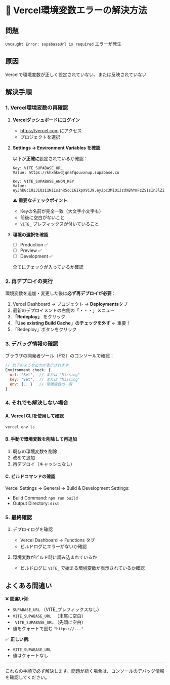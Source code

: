 # 🔧 Vercel環境変数エラーの解決方法

## 問題
`Uncaught Error: supabaseUrl is required` エラーが発生

## 原因
Vercelで環境変数が正しく設定されていない、または反映されていない

## 解決手順

### 1. Vercel環境変数の再確認

1. **Vercelダッシュボードにログイン**
   - https://vercel.com にアクセス
   - プロジェクトを選択

2. **Settings → Environment Variables を確認**

   以下が**正確に**設定されているか確認：

   ```
   Key: VITE_SUPABASE_URL
   Value: https://khxhkwdjqnafqouvxnup.supabase.co

   Key: VITE_SUPABASE_ANON_KEY
   Value: eyJhbGciOiJIUzI1NiIsInR5cCI6IkpXVCJ9.eyJpc3MiOiJzdXBhYmFzZSIsInJlZiI6ImtoeGhrd2RqcW5hZnFvdXZ4bnVwIiwicm9sZSI6ImFub24iLCJpYXQiOjE3NTkwMTcwMzAsImV4cCI6MjA3NDU5MzAzMH0.Wyo7YmF0afag4mqlu_ShVK0rDBxoSgqLSv2PCks5kIQ
   ```

   ⚠️ **重要なチェックポイント**:
   - Keyの名前が完全一致（大文字小文字も）
   - 前後に空白がないこと
   - `VITE_` プレフィックスが付いていること

3. **環境の選択を確認**
   - [ ] Production ✅
   - [ ] Preview ✅
   - [ ] Development ✅

   全てにチェックが入っているか確認

### 2. 再デプロイの実行

環境変数を追加・変更した後は**必ず再デプロイが必要**：

1. Vercel Dashboard → プロジェクト → **Deployments**タブ
2. 最新のデプロイメントの右側の「・・・」メニュー
3. **「Redeploy」** をクリック
4. **「Use existing Build Cache」のチェックを外す** ← 重要！
5. 「Redeploy」ボタンをクリック

### 3. デバッグ情報の確認

ブラウザの開発者ツール（F12）のコンソールで確認：

```javascript
// 以下のような出力が表示されます
Environment check: {
  url: "Set",  // または "Missing"
  key: "Set",  // または "Missing"
  env: {...}   // 環境変数の一覧
}
```

### 4. それでも解決しない場合

#### A. Vercel CLIを使用して確認
```bash
vercel env ls
```

#### B. 手動で環境変数を削除して再追加
1. 既存の環境変数を削除
2. 改めて追加
3. 再デプロイ（キャッシュなし）

#### C. ビルドコマンドの確認
Vercel Settings → General → Build & Development Settings:
- Build Command: `npm run build`
- Output Directory: `dist`

### 5. 最終確認

1. デプロイログを確認
   - Vercel Dashboard → Functions タブ
   - ビルドログにエラーがないか確認

2. 環境変数がビルド時に読み込まれているか
   - ビルドログに `VITE_` で始まる環境変数が表示されているか確認

## よくある間違い

❌ **間違い例**:
- `SUPABASE_URL` （VITE_プレフィックスなし）
- `VITE_SUPABASE_URL ` （末尾に空白）
- ` VITE_SUPABASE_URL` （先頭に空白）
- 値をクォートで囲む `"https://..."`

✅ **正しい例**:
- `VITE_SUPABASE_URL`
- 値はクォートなし

---

これらの手順で必ず解決します。問題が続く場合は、コンソールのデバッグ情報を確認してください。